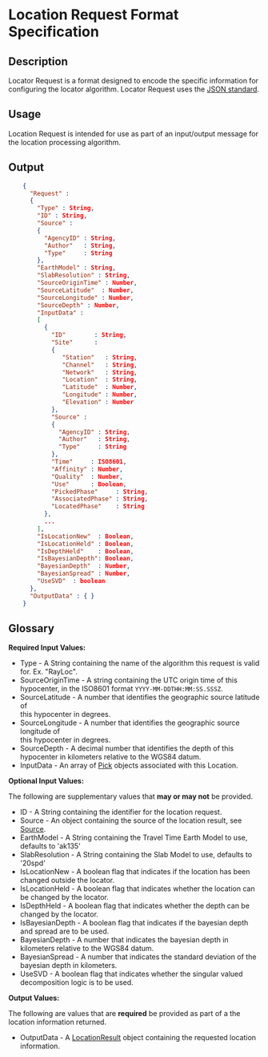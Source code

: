 # Location Request Format Specification

## Description

Locator Request is a format designed to encode the specific information
for configuring the locator algorithm.  Locator Request uses the
[JSON standard](http://www.json.org).

## Usage

Location Request is intended for use as part of an input/output message for the
location processing algorithm.

## Output

```json
    {
      "Request" :
      {
        "Type" : String,
        "ID" : String,
        "Source" :
        {
          "AgencyID" : String,
          "Author"   : String,
          "Type"     : String
        },
        "EarthModel" : String,
        "SlabResolution" : String,
        "SourceOriginTime" : Number,
        "SourceLatitude"  : Number,
        "SourceLongitude" : Number,
        "SourceDepth" : Number,
        "InputData" :
        [
          {
            "ID"        : String,
            "Site"      :
            {
               "Station"   : String,
               "Channel"   : String,
               "Network"   : String,
               "Location"  : String,
               "Latitude"  : Number,
               "Longitude" : Number,
               "Elevation" : Number
            },
            "Source" :
            {
              "AgencyID" : String,
              "Author"   : String,
              "Type"     : String
            },
            "Time"     : ISO8601,
            "Affinity" : Number,
            "Quality"  : Number,
            "Use"      : Boolean,
            "PickedPhase"     : String,
            "AssociatedPhase" : String,
            "LocatedPhase"    : String
          },
          ...
        ],
        "IsLocationNew"  : Boolean,
        "IsLocationHeld" : Boolean,
        "IsDepthHeld"    : Boolean,  
        "IsBayesianDepth": Boolean,  
        "BayesianDepth"  : Number,
        "BayesianSpread" : Number,
        "UseSVD"  : boolean  
      },
      "OutputData" : { }  
    }
```

## Glossary

**Required Input Values:**

* Type - A String containing the name of the algorithm this request is
valid for. Ex. "RayLoc".
* SourceOriginTime - A string containing the UTC origin time of this hypocenter, in
the ISO8601 format `YYYY-MM-DDTHH:MM:SS.SSSZ`.
* SourceLatitude - A number that identifies the geographic source latitude of  
this hypocenter in degrees.
* SourceLongitude - A number that identifies the geographic source longitude of  
this hypocenter in degrees.
* SourceDepth - A decimal number that identifies the depth of this hypocenter in
kilometers relative to the WGS84 datum.
* InputData - An array of [Pick](Pick.md) objects associated with this Location.

**Optional Input Values:**

The following are supplementary values that **may or may not** be provided.

* ID - A String containing the identifier for the location request.
* Source - An object containing the source of the location result, see 
[Source](Source.md).
* EarthModel - A String containing the Travel Time Earth Model to use, defaults to 'ak135'
* SlabResolution - A String containing the Slab Model to use, defaults to '20spd'
* IsLocationNew - A boolean flag that indicates if the location has been changed
outside the locator.
* IsLocationHeld - A boolean flag that indicates whether the location can be
changed by the locator.
* IsDepthHeld - A boolean flag that indicates whether the depth can be changed
by the locator.
* IsBayesianDepth - A boolean flag that indicates if the bayesian depth and
spread are to be used.
* BayesianDepth - A number that indicates the bayesian depth in kilometers
relative to the WGS84 datum.
* BayesianSpread - A number that indicates the standard deviation of the
bayesian depth in kilometers.
* UseSVD - A boolean flag that indicates whether the singular valued
decomposition logic is to be used.

**Output Values:**

The following are values that are **required** be provided as part of a the
location information returned.

* OutputData - A [LocationResult](LocationResult.md) object containing the
requested location information.
